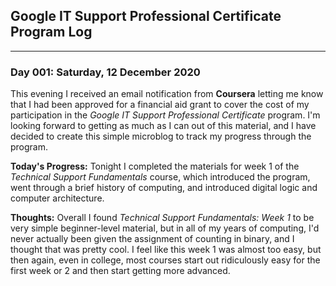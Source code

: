 ## Google IT Support Professional Certificate Program Log
---

### Day 001: Saturday, 12 December 2020
This evening I received an email notification from **Coursera** letting me know that I had been approved for a financial aid grant to cover the cost of my participation in the *Google IT Support Professional Certificate* program. I'm looking forward to getting as much as I can out of this material, and I have decided to create this simple microblog to track my progress through the program.

**Today's Progress:**
Tonight I completed the materials for week 1 of the *Technical Support Fundamentals* course, which introduced the program, went through a brief history of computing, and introduced digital logic and computer architecture.

**Thoughts:**
Overall I found *Technical Support Fundamentals: Week 1* to be very simple beginner-level material, but in all of my years of computing, I'd never actually been given the assignment of counting in binary, and I thought that was pretty cool. I feel like this week 1 was almost too easy, but then again, even in college, most courses start out ridiculously easy for the first week or 2 and then start getting more advanced. 
